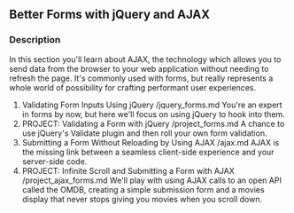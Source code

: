 ## Better Forms with jQuery and AJAX

### Description
In this section you'll learn about AJAX, the technology which allows you to send data from the browser to your web application without needing to refresh the page.  It's commonly used with forms, but really represents a whole world of possibility for crafting performant user experiences.

1. Validating Form Inputs Using jQuery
    /jquery_forms.md
    You're an expert in forms by now, but here we'll focus on using jQuery to hook into them.
2. PROJECT: Validating a Form with jQuery
    /project_forms.md
    A chance to use jQuery's Validate plugin and then roll your own form validation.
3. Submitting a Form Without Reloading by Using AJAX
    /ajax.md
    AJAX is the missing link between a seamless client-side experience and your server-side code.
4. PROJECT: Infinite Scroll and Submitting a Form with AJAX
    /project_ajax_forms.md
    We'll play with using AJAX calls to an open API called the OMDB, creating a simple submission form and a movies display that never stops giving you movies when you scroll down.
